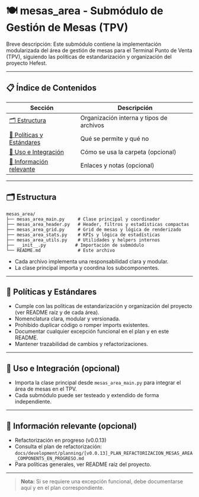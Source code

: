 # 🍽️ mesas_area - Submódulo de Gestión de Mesas (TPV)

Breve descripción: Este submódulo contiene la implementación modularizada del área de gestión de mesas para el Terminal Punto de Venta (TPV), siguiendo las políticas de estandarización y organización del proyecto Hefest.

---

## 📋 Índice de Contenidos

| Sección                                             | Descripción                              |
| --------------------------------------------------- | ---------------------------------------- |
| [🗂️ Estructura](#estructura)                         | Organización interna y tipos de archivos |
| [📁 Políticas y Estándares](#políticas-y-estándares) | Qué se permite y qué no                  |
| [🚀 Uso e Integración](#uso-e-integración)           | Cómo se usa la carpeta (opcional)        |
| [📖 Información relevante](#información-relevante)   | Enlaces y notas (opcional)               |

---

## 🗂️ Estructura

```
mesas_area/
├── mesas_area_main.py     # Clase principal y coordinador
├── mesas_area_header.py   # Header, filtros y estadísticas compactas
├── mesas_area_grid.py     # Grid de mesas y lógica de renderizado
├── mesas_area_stats.py    # KPIs y lógica de estadísticas
├── mesas_area_utils.py    # Utilidades y helpers internos
├── __init__.py           # Importación de submódulo
└── README.md              # Este archivo
```

- Cada archivo implementa una responsabilidad clara y modular.
- La clase principal importa y coordina los subcomponentes.

---

## 📁 Políticas y Estándares

- Cumple con las políticas de estandarización y organización del proyecto (ver README raíz y de cada área).
- Nomenclatura clara, modular y versionada.
- Prohibido duplicar código o romper imports existentes.
- Documentar cualquier excepción funcional en el plan y en este README.
- Mantener trazabilidad de cambios y refactorizaciones.

---

## 🚀 Uso e Integración (opcional)

- Importa la clase principal desde `mesas_area_main.py` para integrar el área de mesas en el TPV.
- Cada submódulo puede ser testeado y extendido de forma independiente.

---

## 📖 Información relevante (opcional)

- Refactorización en progreso (v0.0.13)
- Consulta el plan de refactorización: `docs/development/planning/[v0.0.13]_PLAN_REFACTORIZACION_MESAS_AREA_COMPONENTS_EN_PROGRESO.md`
- Para políticas generales, ver README raíz del proyecto.

---

> **Nota:** Si se requiere una excepción funcional, debe documentarse aquí y en el plan correspondiente.
